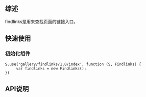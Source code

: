 ## 综述

findlinks是用来查找页面的链接入口。

## 快速使用

### 初始化组件

    S.use('gallery/findlinks/1.0/index', function (S, Findlinks) {
         var findlinks = new Findlinks();
    })

## API说明

